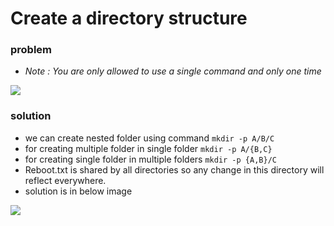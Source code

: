 # Create a directory structure
### problem
  - *Note :   You are only allowed to use a single command and only one time*
  <img src="https://ibb.co/ChXNYQN">
  
### solution
  - we can create nested folder using command `mkdir -p A/B/C`
  - for creating multiple folder in single folder `mkdir -p A/{B,C}`
  - for creating single folder in multiple folders `mkdir -p {A,B}/C`
  - Reboot.txt is shared by all directories so any change in this directory will reflect everywhere.
  - solution is in below image
  <img src="https://ibb.co/9HNDHnK">
